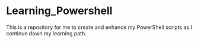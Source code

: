 # Learning_Powershell
This is a repository for me to create and enhance my PowerShell scripts as I continue down my learning path.
